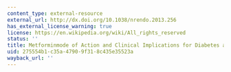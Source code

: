 ```yaml
---
content_type: external-resource
external_url: http://dx.doi.org/10.1038/nrendo.2013.256
has_external_license_warning: true
license: https://en.wikipedia.org/wiki/All_rights_reserved
status: ''
title: Metforminmode of Action and Clinical Implications for Diabetes and Cancer
uid: 275554b1-c35a-4790-9f31-8c435e35523a
wayback_url: ''
---
```


